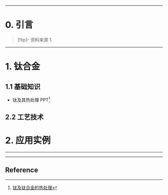 ```table-of-contents
```
---
# 0. 引言
> [!tip]- 资料来源
> 1. 

----
# 1. 钛合金 
## 1.1 基础知识 
- 钛及其热处理 PPT[^1]
## 2.2 工艺技术 


# 2. 应用实例




---
---
## Reference 



[^1]: [钛及钛合金的热处理](https://mp.weixin.qq.com/s/sEizOsWgb38wj8eZ0T_q1w)
